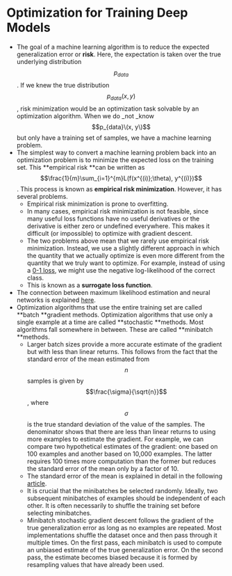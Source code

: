 # Optimization for Training Deep Models

* The goal of a machine learning algorithm is to reduce the expected generalization error or **risk**. Here, the expectation is taken over the true underlying distribution $$p_{data}$$. If we knew the true distribution $$p_{data}(x, y)$$, risk minimization would be an optimization task solvable by an optimization algorithm. When we do _not \_know $$p_{data}\(x, y\)$$ but only have a training set of samples, we have a machine learning problem.
* The simplest way to convert a machine learning problem back into an optimization problem is to minimize the expected loss on the training set. This **empirical risk **can be written as $$\frac{1}{m}\sum_{i=1}^{m}L(f(x^{(i)};\theta), y^{(i)})$$. This process is known as **empirical risk minimization**. However, it has several problems.
  * Empirical risk minimization is prone to overfitting. 
  * In many cases, empirical risk minimization is not feasible, since many useful loss functions have no useful derivatives or the derivative is either zero or undefined everywhere. This makes it difficult \(or impossible\) to optimize with gradient descent.
  * The two problems above mean that we rarely use empirical risk minimization. Instead, we use a slightly different approach in which the quantity that we actually optimize is even more different from the quantity that we truly want to optimize. For example, instead of using a [0-1 loss](https://stats.stackexchange.com/questions/284028/0-1-loss-function-explanation), we might use the negative log-likelihood of the correct class.
  * This is known as a **surrogate loss function**.
* The connection between maximum likelihood estimation and neural networks is explained [here](https://stats.stackexchange.com/questions/297749/how-meaningful-is-the-connection-between-mle-and-cross-entropy-in-deep-learning).
* Optimization algorithms that use the entire training set are called **batch **gradient methods. Optimization algorithms that use only a single example at a time are called **stochastic **methods. Most algorithms fall somewhere in between. These are called **minibatch **methods.
  * Larger batch sizes provide a more accurate estimate of the gradient but with less than linear returns. This follows from the fact that the standard error of the mean estimated from $$n$$ samples is given by $$\frac{\sigma}{\sqrt{n}}$$, where $$\sigma$$ is the true standard deviation of the value of the samples. The denominator shows that there are less than linear returns to using more examples to estimate the gradient. For example, we can compare two hypothetical estimates of the gradient: one based on 100 examples and another based on 10,000 examples. The latter requires 100 times more computation than the former but reduces the standard error of the mean only by a factor of 10. 
  * The standard error of the mean is explained in detail in the following [article](http://www.biostathandbook.com/standarderror.html).
  * It is crucial that the minibatches be selected randomly. Ideally, two subsequent minibatches of examples should be independent of each other. It is often necessarily to shuffle the training set before selecting minibatches.
  * Minibatch stochastic gradient descent follows the gradient of the true generalization error as long as no examples are repeated. Most implementations shuffle the dataset once and then pass through it multiple times. On the first pass, each minibatch is used to compute an unbiased estimate of the true generalization error. On the second pass, the estimate becomes biased because it is formed by resampling values that have already been used.



